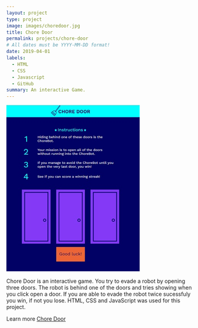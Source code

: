 ```yaml
---
layout: project
type: project
image: images/choredoor.jpg
title: Chore Door
permalink: projects/chore-door
# All dates must be YYYY-MM-DD format!
date: 2019-04-01
labels:
  - HTML
  - CSS
  - Javascript
  - GitHub
summary: An interactive Game.
---
```


<img class="ui medium right floated rounded image" src="../images/choredoor1.jpg">

Chore Door is an interactive game. You try to evade a robot by opening three doors. The robot is behind one of the doors and tries showing when you click open a door. If you are able to evade the robot twice sucessfuly you win, if not you lose. HTML, CSS and JavaScript was used for this project.

Learn more <a href="https://github.com/PJMantoss/chore-door"><i class="large github icon"></i>Chore Door</a>
